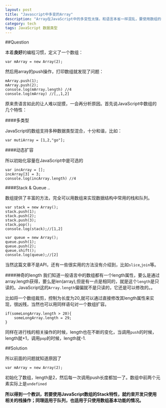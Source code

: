 ```yaml
---
layout: post
title: "Javascript中多变的Array"
description: "Array在JavaScript中的多变性太强，和语言本省一样混乱，要使用数组的多功能，请保持谨慎"
category: tech
tags: JavaScript 数据类型
---
```


##Question

本着**良好**的编程习惯，定义了一个数组：

    var mArray = new Array(2);

然后用array的push操作，打印数组就发现了问题：

    mArray.push(1);
    mArray.push(2);
    console.log(mArray.length) //4
    console.log(mArray) //[,,1,2]

原来贵语言如此的让人难以捉摸，一会再分析原因。首先说JavaScript中数组的几个特性：

####多类型

JavaScript的数组支持多种数据类型混合，十分和谐，比如：

    var mutiArray = [1,2,"go"];
    
####动态扩容

所以初始化容量在JavaScript中是可选的

    var incArray = [];
    incArray[3] = 3;
    console.log(incArray.length) //4
    

####Stack & Queue ..

数组提供了丰富的方法，完全可以用数组来实现数据结构中常用的栈和队列。
    
    var stack = new Array();
    stack.push(1);
    stack.push(2);
    stack.push(3);
    stack.pop();
    console.log(stack);//[1,2]

    var queue = new Array();
    queue.push(1);
    queue.push(2);
    queue.shift();
    console.log(queue);//[2]
    
当然这篇文章不是API，还有一些很实用的方法没有介绍到，比如`slice`,`join`等。

####神奇的length
我们知道一般语言中的数组都有一个length属性，要么是通过array.length获得，要么是len(array),但是有一点是相同的，就是这个`length`是只读的。JavaScript这的`Array.length`偏偏就不是只读的，它还是可以修改的。。

比如将一个数组裁剪，控制为长度为20,就可以通过直接修改其length属性来实现，很凶残，当然也可以用同样语句对一个数组扩容。

    if(someLongArray.length > 20){
        someLongArray.length = 29;
    }
    
同样在进行栈的相关操作的时候，length也在不断的变化，当调用`push`的时候，length就+1，调用`pop`的时候，length就-1.

##Solution

所以前面的问题就知道原因了

    var mArray = new Array(2);
    
初始化了数组，length是2，然后每一次调用push长度都加一了。数组中前两个元素实际上是`undefined`

**所以得到一个教训，若要使用JavaScript数组的Stack特性，就约束开发只使用相关的栈操作；同理适用于队列，也适用于只使用数组基本功能的情况。**

